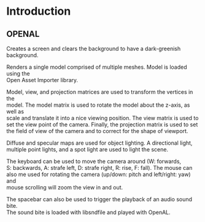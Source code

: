 Introduction
============

OPENAL
------

Creates a screen and clears the background to have a dark-greenish background.

Renders a single model comprised of multiple meshes. Model is loaded using the  
Open Asset Importer library.

Model, view, and projection matrices are used to transform the vertices in the  
model. The model matrix is used to rotate the model about the z-axis, as well as  
scale and translate it into a nice viewing position. The view matrix is used to  
set the view point of the camera. Finally, the projection matrix is used to set  
the field of view of the camera and to correct for the shape of viewport.

Diffuse and specular maps are used for object lighting. A directional light,  
multiple point lights, and a spot light are used to light the scene.

The keyboard can be used to move the camera around (W: forwards,  
S: backwards, A: strafe left, D: strafe right, R: rise, F: fall). The mouse can  
also me used for rotating the camera (up/down: pitch and left/right: yaw) and  
mouse scrolling will zoom the view in and out.

The spacebar can also be used to trigger the playback of an audio sound bite.  
The sound bite is loaded with libsndfile and played with OpenAL.
